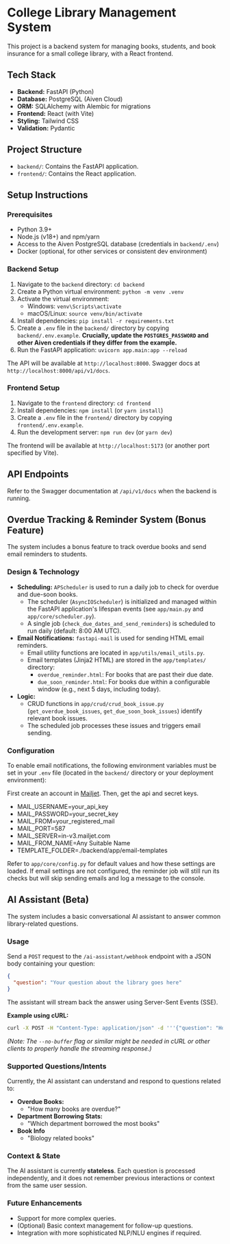 # College Library Management System

This project is a backend system for managing books, students, and book insurance for a small college library, with a React frontend.

## Tech Stack

- **Backend:** FastAPI (Python)
- **Database:** PostgreSQL (Aiven Cloud)
- **ORM:** SQLAlchemy with Alembic for migrations
- **Frontend:** React (with Vite)
- **Styling:** Tailwind CSS
- **Validation:** Pydantic

## Project Structure

- `backend/`: Contains the FastAPI application.
- `frontend/`: Contains the React application.

## Setup Instructions

### Prerequisites

- Python 3.9+
- Node.js (v18+) and npm/yarn
- Access to the Aiven PostgreSQL database (credentials in `backend/.env`)
- Docker (optional, for other services or consistent dev environment)

### Backend Setup

1.  Navigate to the `backend` directory: `cd backend`
2.  Create a Python virtual environment: `python -m venv .venv`
3.  Activate the virtual environment:
    - Windows: `venv\Scripts\activate`
    - macOS/Linux: `source venv/bin/activate`
4.  Install dependencies: `pip install -r requirements.txt`
5.  Create a `.env` file in the `backend/` directory by copying `backend/.env.example`.
    **Crucially, update the `POSTGRES_PASSWORD` and other Aiven credentials if they differ from the example.**
6.  Run the FastAPI application: `uvicorn app.main:app --reload`

The API will be available at `http://localhost:8000`. Swagger docs at `http://localhost:8000/api/v1/docs`.

### Frontend Setup

1.  Navigate to the `frontend` directory: `cd frontend`
2.  Install dependencies: `npm install` (or `yarn install`)
3.  Create a `.env` file in the `frontend/` directory by copying `frontend/.env.example`.
4.  Run the development server: `npm run dev` (or `yarn dev`)

The frontend will be available at `http://localhost:5173` (or another port specified by Vite).

## API Endpoints

Refer to the Swagger documentation at `/api/v1/docs` when the backend is running.

## Overdue Tracking & Reminder System (Bonus Feature)

The system includes a bonus feature to track overdue books and send email reminders to students.

### Design & Technology

- **Scheduling:** `APScheduler` is used to run a daily job to check for overdue and due-soon books.
    - The scheduler (`AsyncIOScheduler`) is initialized and managed within the FastAPI application's lifespan events (see `app/main.py` and `app/core/scheduler.py`).
    - A single job (`check_due_dates_and_send_reminders`) is scheduled to run daily (default: 8:00 AM UTC).
- **Email Notifications:** `fastapi-mail` is used for sending HTML email reminders.
    - Email utility functions are located in `app/utils/email_utils.py`.
    - Email templates (Jinja2 HTML) are stored in the `app/templates/` directory:
        - `overdue_reminder.html`: For books that are past their due date.
        - `due_soon_reminder.html`: For books due within a configurable window (e.g., next 5 days, including today).
- **Logic:**
    - CRUD functions in `app/crud/crud_book_issue.py` (`get_overdue_book_issues`, `get_due_soon_book_issues`) identify relevant book issues.
    - The scheduled job processes these issues and triggers email sending.

### Configuration

To enable email notifications, the following environment variables must be set in your `.env` file (located in the `backend/` directory or your deployment environment):

First create an account in [Mailjet](app.mailjet.com).
Then, get the api and secret keys.
- MAIL_USERNAME=your_api_key
- MAIL_PASSWORD=your_secret_key
- MAIL_FROM=your_registered_mail
- MAIL_PORT=587
- MAIL_SERVER=in-v3.mailjet.com
- MAIL_FROM_NAME=Any Suitable Name
- TEMPLATE_FOLDER=./backend/app/email-templates


Refer to `app/core/config.py` for default values and how these settings are loaded.
If email settings are not configured, the reminder job will still run its checks but will skip sending emails and log a message to the console.


## AI Assistant (Beta)

The system includes a basic conversational AI assistant to answer common library-related questions.

### Usage

Send a `POST` request to the `/ai-assistant/webhook` endpoint with a JSON body containing your question:

```json
{
  "question": "Your question about the library goes here"
}
```

The assistant will stream back the answer using Server-Sent Events (SSE).

**Example using cURL:**

```bash
curl -X POST -H "Content-Type: application/json" -d '''{"question": "How many books are overdue?"}''' http://localhost:8000/ai-assistant/webhook --no-buffer
```

*(Note: The `--no-buffer` flag or similar might be needed in cURL or other clients to properly handle the streaming response.)*

### Supported Questions/Intents

Currently, the AI assistant can understand and respond to questions related to:

*   **Overdue Books:**
    *   "How many books are overdue?"
*   **Department Borrowing Stats:**
    *   "Which department borrowed the most books"
*   **Book Info**
    *   "Biology related books"


### Context & State

The AI assistant is currently **stateless**. Each question is processed independently, and it does not remember previous interactions or context from the same user session.

### Future Enhancements

-   Support for more complex queries.
-   (Optional) Basic context management for follow-up questions.
-   Integration with more sophisticated NLP/NLU engines if required.